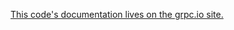 [This code's documentation lives on the grpc.io site.](http://www.grpc.io/docs/tutorials/basic/python.html)
